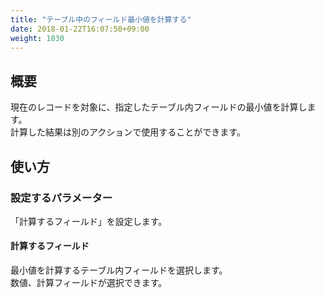 ```yaml
---
title: "テーブル中のフィールド最小値を計算する"
date: 2018-01-22T16:07:50+09:00
weight: 1030
---
```


## 概要

現在のレコードを対象に、指定したテーブル内フィールドの最小値を計算します。  
計算した結果は別のアクションで使用することができます。

## 使い方

### 設定するパラメーター

「計算するフィールド」を設定します。

#### 計算するフィールド

最小値を計算するテーブル内フィールドを選択します。  
数値、計算フィールドが選択できます。
